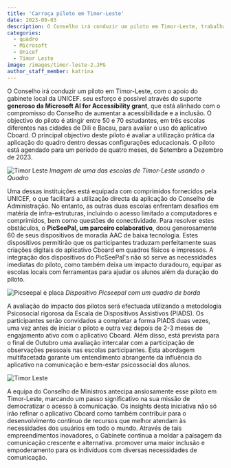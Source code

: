 ```yaml
---
title: 'Carroça piloto em Timor-Leste'
date: 2023-09-03
description: O Conselho irá conduzir um piloto em Timor-Leste, trabalhando ao lado da equipa local da UNICEF Timor-Leste.
categories:
  - quadro
  - Microsoft
  - Unicef
  - Timor Leste
image: /images/timor-leste-2.JPG
author_staff_member: katrina
---
```


O Conselho irá conduzir um piloto em Timor-Leste, com o apoio do gabinete local da UNICEF. seu esforço é possível através do suporte **generoso da Microsoft AI for Accessibility grant**, que está alinhado com o compromisso do Conselho de aumentar a acessibilidade e a inclusão. O objectivo do piloto é atingir entre 50 e 70 estudantes, em três escolas diferentes nas cidades de Dili e Bacau, para avaliar o uso do aplicativo Cboard. O principal objectivo deste piloto é avaliar a utilização prática da aplicação do quadro dentro dessas configurações educacionais. O piloto está agendado para um período de quatro meses, de Setembro a Dezembro de 2023.

![Timor Leste](/images/timor-leste-1.JPG) *Imagem de uma das escolas de Timor-Leste usando o Quadro*

Uma dessas instituições está equipada com comprimidos fornecidos pela UNICEF, o que facilitará a utilização directa da aplicação do Conselho de Administração. No entanto, as outras duas escolas enfrentam desafios em matéria de infra-estruturas, incluindo o acesso limitado a computadores e comprimidos, bem como questões de conectividade. Para resolver estes obstáculos, o **PicSeePal, um parceiro colaborativo**, doou generosamente 60 de seus dispositivos de moradia AAC de baixa tecnologia. Estes dispositivos permitirão que os participantes traduzam perfeitamente suas criações digitais do aplicativo Cboard em quadros físicos e impressos. A integração dos dispositivos do PicSeePal's não só serve as necessidades imediatas do piloto, como também deixa um impacto duradouro, equipar as escolas locais com ferramentas para ajudar os alunos além da duração do piloto.

![Picseepal e placa](/images/picseepal.png) *Dispositivo Picseepal com um quadro de borda*

A avaliação do impacto dos pilotos será efectuada utilizando a metodologia Psicosocial rigorosa da Escala de Dispositivos Assistivos (PIADS). Os participantes serão convidados a completar a forma PIADS duas vezes, uma vez antes de iniciar o piloto e outra vez depois de 2-3 meses de engajamento ativo com o aplicativo Cboard. Além disso, está prevista para o final de Outubro uma avaliação intercalar com a participação de observações pessoais nas escolas participantes. Esta abordagem multifacetada garante um entendimento abrangente da influência do aplicativo na comunicação e bem-estar psicossocial dos alunos.

![Timor Leste](/images/timor-leste-3.JPG)

A equipa do Conselho de Ministros antecipa ansiosamente esse piloto em Timor-Leste, marcando um passo significativo na sua missão de democratizar o acesso à comunicação. Os insights desta iniciativa não só irão refinar o aplicativo Cboard como também contribuir para o desenvolvimento contínuo de recursos que melhor atendam às necessidades dos usuários em todo o mundo. Através de tais empreendimentos inovadores, o Gabinete continua a moldar a paisagem da comunicação crescente e alternativa. promover uma maior inclusão e empoderamento para os indivíduos com diversas necessidades de comunicação.
